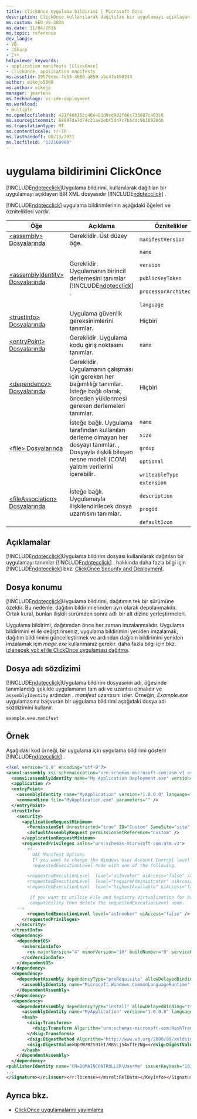```yaml
---
title: ClickOnce Uygulama bildirimi | Microsoft Docs
description: ClickOnce kullanılarak dağıtılan bir uygulamayı açıklayan bir XML dosyası olan ClickOnce uygulama bildirimi hakkında bilgi edinin.
ms.custom: SEO-VS-2020
ms.date: 11/04/2016
ms.topic: reference
dev_langs:
- VB
- CSharp
- C++
helpviewer_keywords:
- application manifests [ClickOnce]
- ClickOnce, application manifests
ms.assetid: 29570cec-4e53-4660-a850-abc4fa150243
author: mikejo5000
ms.author: mikejo
manager: jmartens
ms.technology: vs-ide-deployment
ms.workload:
- multiple
ms.openlocfilehash: 421f48615cc46e401d9cd982f66c735807c403c6
ms.sourcegitcommit: 68897da7d74c31ae1ebf5d47c7b5ddc9b108265b
ms.translationtype: MT
ms.contentlocale: tr-TR
ms.lasthandoff: 08/13/2021
ms.locfileid: "122160900"
---
```

# <a name="clickonce-application-manifest"></a>uygulama bildirimini ClickOnce
[!INCLUDE[ndptecclick](../deployment/includes/ndptecclick_md.md)]Uygulama bildirimi, kullanılarak dağıtılan bir uygulamayı açıklayan BIR XML dosyasıdır [!INCLUDE[ndptecclick](../deployment/includes/ndptecclick_md.md)] .

[!INCLUDE[ndptecclick](../deployment/includes/ndptecclick_md.md)] uygulama bildirimlerinin aşağıdaki öğeleri ve öznitelikleri vardır.

| Öğe | Açıklama | Öznitelikler |
| - | - | - |
| [\<assembly> Dosyalarında](../deployment/assembly-element-clickonce-application.md) | Gereklidir. Üst düzey öğe. | `manifestVersion` |
| [\<assemblyIdentity> Dosyalarında](../deployment/assemblyidentity-element-clickonce-application.md) | Gereklidir. Uygulamanın birincil derlemesini tanımlar [!INCLUDE[ndptecclick](../deployment/includes/ndptecclick_md.md)] . | `name`<br /><br /> `version`<br /><br /> `publicKeyToken`<br /><br /> `processorArchitecture`<br /><br /> `language` |
| [\<trustInfo> Dosyalarında](../deployment/trustinfo-element-clickonce-application.md) | Uygulama güvenlik gereksinimlerini tanımlar. | Hiçbiri |
| [\<entryPoint> Dosyalarında](../deployment/entrypoint-element-clickonce-application.md) | Gereklidir. Uygulama kodu giriş noktasını tanımlar. | `name` |
| [\<dependency> Dosyalarında](../deployment/dependency-element-clickonce-application.md) | Gereklidir. Uygulamanın çalışması için gereken her bağımlılığı tanımlar. İsteğe bağlı olarak, önceden yüklenmesi gereken derlemeleri tanımlar. | Hiçbiri |
| [\<file> Dosyalarında](../deployment/file-element-clickonce-application.md) | İsteğe bağlı. Uygulama tarafından kullanılan derleme olmayan her dosyayı tanımlar. , Dosyayla ilişkili bileşen nesne modeli (COM) yalıtım verilerini içerebilir. | `name`<br /><br /> `size`<br /><br /> `group`<br /><br /> `optional`<br /><br /> `writeableType` |
| [\<fileAssociation> Dosyalarında](../deployment/fileassociation-element-clickonce-application.md) | İsteğe bağlı. Uygulamayla ilişkilendirilecek dosya uzantısını tanımlar. | `extension`<br /><br /> `description`<br /><br /> `progid`<br /><br /> `defaultIcon` |

## <a name="remarks"></a>Açıklamalar
 [!INCLUDE[ndptecclick](../deployment/includes/ndptecclick_md.md)]Uygulama bildirim dosyası kullanılarak dağıtılan bir uygulamayı tanımlar [!INCLUDE[ndptecclick](../deployment/includes/ndptecclick_md.md)] . hakkında daha fazla bilgi için [!INCLUDE[ndptecclick](../deployment/includes/ndptecclick_md.md)] bkz. [ClickOnce Security and Deployment](../deployment/clickonce-security-and-deployment.md).

## <a name="file-location"></a>Dosya konumu
 [!INCLUDE[ndptecclick](../deployment/includes/ndptecclick_md.md)]Uygulama bildirimi, dağıtımın tek bir sürümüne özeldir. Bu nedenle, dağıtım bildirimlerinden ayrı olarak depolanmalıdır. Ortak kural, bunları ilişkili sürümden sonra adlı bir alt dizine yerleştirmeleri.

 Uygulama bildirimi, dağıtımdan önce her zaman imzalanmalıdır. Uygulama bildirimini el ile değiştirirseniz, uygulama bildirimini yeniden imzalamak, dağıtım bildirimini güncelleştirmek ve ardından dağıtım bildirimini yeniden imzalamak için *mage.exe* kullanmanız gerekir. daha fazla bilgi için bkz. [izlenecek yol: el ile ClickOnce uygulaması dağıtma](../deployment/walkthrough-manually-deploying-a-clickonce-application.md).

## <a name="file-name-syntax"></a>Dosya adı sözdizimi
 [!INCLUDE[ndptecclick](../deployment/includes/ndptecclick_md.md)]Uygulama bildirim dosyasının adı, öğesinde tanımlandığı şekilde uygulamanın tam adı ve uzantısı olmalıdır ve `assemblyIdentity` ardından *. manifest* uzantısını izler. Örneğin, *Example.exe* uygulamasına başvuran bir uygulama bildirimi aşağıdaki dosya adı sözdizimini kullanır.

 `example.exe.manifest`

## <a name="example"></a>Örnek
 Aşağıdaki kod örneği, bir uygulama için uygulama bildirimi gösterir [!INCLUDE[ndptecclick](../deployment/includes/ndptecclick_md.md)] .

```xml
<?xml version="1.0" encoding="utf-8"?>
<asmv1:assembly xsi:schemaLocation="urn:schemas-microsoft-com:asm.v1 assembly.adaptive.xsd" manifestVersion="1.0" xmlns:asmv3="urn:schemas-microsoft-com:asm.v3" xmlns:dsig="http://www.w3.org/2000/09/xmldsig#" xmlns:co.v2="urn:schemas-microsoft-com:clickonce.v2" xmlns="urn:schemas-microsoft-com:asm.v2" xmlns:asmv1="urn:schemas-microsoft-com:asm.v1" xmlns:asmv2="urn:schemas-microsoft-com:asm.v2" xmlns:xsi="http://www.w3.org/2001/XMLSchema-instance" xmlns:co.v1="urn:schemas-microsoft-com:clickonce.v1">
  <asmv1:assemblyIdentity name="My Application Deployment.exe" version="1.0.0.0" publicKeyToken="43cb1e8e7a352766" language="neutral" processorArchitecture="x86" type="win32" />
  <application />
  <entryPoint>
    <assemblyIdentity name="MyApplication" version="1.0.0.0" language="neutral" processorArchitecture="x86" />
    <commandLine file="MyApplication.exe" parameters="" />
  </entryPoint>
  <trustInfo>
    <security>
      <applicationRequestMinimum>
        <PermissionSet Unrestricted="true" ID="Custom" SameSite="site" />
        <defaultAssemblyRequest permissionSetReference="Custom" />
      </applicationRequestMinimum>
      <requestedPrivileges xmlns="urn:schemas-microsoft-com:asm.v3">
        <!--
          UAC Manifest Options
          If you want to change the Windows User Account Control level replace the
          requestedExecutionLevel node with one of the following.

        <requestedExecutionLevel  level="asInvoker" uiAccess="false" />
        <requestedExecutionLevel  level="requireAdministrator" uiAccess="false" />
        <requestedExecutionLevel  level="highestAvailable" uiAccess="false" />

         If you want to utilize File and Registry Virtualization for backward
         compatibility then delete the requestedExecutionLevel node.
    -->
        <requestedExecutionLevel level="asInvoker" uiAccess="false" />
      </requestedPrivileges>
    </security>
  </trustInfo>
  <dependency>
    <dependentOS>
      <osVersionInfo>
        <os majorVersion="4" minorVersion="10" buildNumber="0" servicePackMajor="0" />
      </osVersionInfo>
    </dependentOS>
  </dependency>
  <dependency>
    <dependentAssembly dependencyType="preRequisite" allowDelayedBinding="true">
      <assemblyIdentity name="Microsoft.Windows.CommonLanguageRuntime" version="4.0.20506.0" />
    </dependentAssembly>
  </dependency>
  <dependency>
    <dependentAssembly dependencyType="install" allowDelayedBinding="true" codebase="MyApplication.exe" size="4096">
      <assemblyIdentity name="MyApplication" version="1.0.0.0" language="neutral" processorArchitecture="x86" />
      <hash>
        <dsig:Transforms>
          <dsig:Transform Algorithm="urn:schemas-microsoft-com:HashTransforms.Identity" />
        </dsig:Transforms>
        <dsig:DigestMethod Algorithm="http://www.w3.org/2000/09/xmldsig#sha1" />
        <dsig:DigestValue>DpTW7RzS9IeT/RBSLj54vfTEzNg=</dsig:DigestValue>
      </hash>
    </dependentAssembly>
  </dependency>
<publisherIdentity name="CN=DOMAINCONTROLLER\UserMe" issuerKeyHash="18312a18a21b215ecf4cdb20f5a0e0b0dd263c08" /><Signature Id="StrongNameSignature" xmlns="http://www.w3.org/2000/09/xmldsig#">
...
</Signature></r:issuer></r:license></msrel:RelData></KeyInfo></Signature></asmv1:assembly>
```

## <a name="see-also"></a>Ayrıca bkz.
- [ClickOnce uygulamalarını yayımlama](../deployment/publishing-clickonce-applications.md)